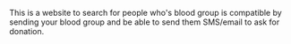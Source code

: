 This is a website to search for people who's blood group is compatible by sending your blood group and be able to send them SMS/email to ask for donation.
